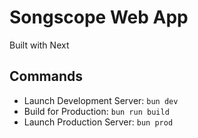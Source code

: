 # Songscope Web App

Built with Next

## Commands

* Launch Development Server: ``bun dev``
* Build for Production: ``bun run build``
* Launch Production Server: ``bun prod``
